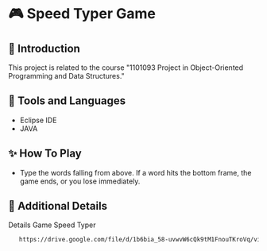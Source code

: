 # 🎮 Speed Typer Game
## 📝 Introduction
This project is related to the course "1101093 Project in Object-Oriented Programming and Data Structures."


## 🌟 Tools and Languages
- Eclipse IDE
- JAVA


## ✨ How To Play
- Type the words falling from above. If a word hits the bottom frame, the game ends, or you lose immediately.


## 📖 Additional Details

Details Game Speed Typer 

   ```bash
      https://drive.google.com/file/d/1b6bia_58-uvwvW6cQk9tM1FnouTKroVq/view?usp=sharing
